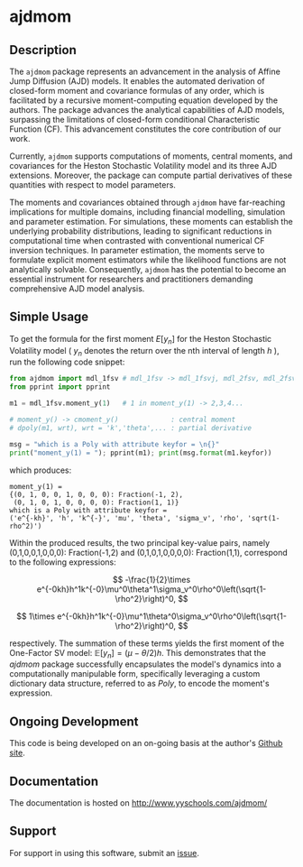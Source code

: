 # ajdmom

## Description

The `ajdmom` package represents an advancement in the analysis of Affine Jump Diffusion (AJD) models. It enables the automated derivation of closed-form moment and covariance formulas of any order, which is facilitated by a recursive moment-computing equation developed by the authors. The package advances the analytical capabilities of AJD models, surpassing the limitations of closed-form conditional Characteristic Function (CF). This advancement constitutes the core contribution of our work.

Currently, `ajdmom` supports computations of moments, central moments, and covariances for the Heston Stochastic Volatility model and its three AJD extensions. Moreover, the package can compute partial derivatives of these quantities with respect to model parameters.

The moments and covariances obtained through `ajdmom` have far-reaching implications for multiple domains, including financial modelling, simulation and parameter estimation. For simulations, these moments can establish the underlying probability distributions, leading to significant reductions in computational time when contrasted with conventional numerical CF inversion techniques. In parameter estimation, the moments serve to formulate explicit moment estimators while the likelihood functions are not analytically solvable. Consequently, `ajdmom` has the potential to become an essential instrument for researchers and practitioners demanding comprehensive AJD model analysis.

## Simple Usage

To get the formula for the first moment $E[y_n]$ for the Heston Stochastic Volatility model ( $y_n$ denotes the return over the nth interval of length $h$ ), run the following code snippet:

``` python
from ajdmom import mdl_1fsv # mdl_1fsv -> mdl_1fsvj, mdl_2fsv, mdl_2fsvj
from pprint import pprint

m1 = mdl_1fsv.moment_y(1)   # 1 in moment_y(1) -> 2,3,4...

# moment_y() -> cmoment_y()             : central moment
# dpoly(m1, wrt), wrt = 'k','theta',... : partial derivative

msg = "which is a Poly with attribute keyfor = \n{}"
print("moment_y(1) = "); pprint(m1); print(msg.format(m1.keyfor))
```

which produces:

```         
moment_y(1) = 
{(0, 1, 0, 0, 1, 0, 0, 0): Fraction(-1, 2),
 (0, 1, 0, 1, 0, 0, 0, 0): Fraction(1, 1)}
which is a Poly with attribute keyfor = 
('e^{-kh}', 'h', 'k^{-}', 'mu', 'theta', 'sigma_v', 'rho', 'sqrt(1-rho^2)')
```

Within the produced results, the two principal key-value pairs, namely (0,1,0,0,1,0,0,0): Fraction(-1,2) and (0,1,0,1,0,0,0,0): Fraction(1,1), correspond to the following expressions:

$$
-\frac{1}{2}\times e^{-0kh}h^1k^{-0}\mu^0\theta^1\sigma_v^0\rho^0\left(\sqrt{1-\rho^2}\right)^0,
$$

$$
1\times e^{-0kh}h^1k^{-0}\mu^1\theta^0\sigma_v^0\rho^0\left(\sqrt{1-\rho^2}\right)^0,
$$

respectively. The summation of these terms yields the first moment of the One-Factor SV model: $\mathbb{E}[y_n] = (\mu-\theta/2)h$. This demonstrates that the *ajdmom* package successfully encapsulates the model's dynamics into a computationally manipulable form, specifically leveraging a custom dictionary data structure, referred to as *Poly*, to encode the moment's expression.

## Ongoing Development

This code is being developed on an on-going basis at the author's [Github site](https://github.com/xmlongan/ajdmom).

## Documentation

The documentation is hosted on <http://www.yyschools.com/ajdmom/>

## Support

For support in using this software, submit an [issue](https://github.com/xmlongan/ajdmom/issues/new).
